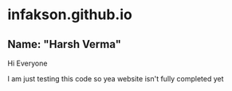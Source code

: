 # infakson.github.io
## Name: "Harsh Verma"

Hi Everyone

I am just testing this code so yea website isn't fully completed yet



